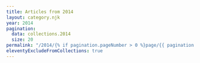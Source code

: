 ```yaml
---
title: Articles from 2014
layout: category.njk
year: 2014
pagination:
  data: collections.2014
  size: 20
permalink: "/2014/{% if pagination.pageNumber > 0 %}page/{{ pagination.pageNumber | plus: 1 }}/{% endif %}index.html"
eleventyExcludeFromCollections: true
---
```

